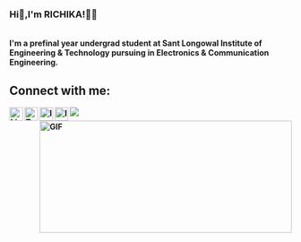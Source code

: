 ### Hi👋,I'm RICHIKA!👩‍💻
<br>
<b> I'm a prefinal year undergrad student at Sant Longowal Institute of Engineering & Technology pursuing in Electronics & Communication Engineering.<b/>
<br/>
<p>
<h2>Connect with me: </h2>
<a href="https://www.linkedin.com/in/richikarana">
  <img align="left" alt="Linkedin" width="24px" src="https://cdn.jsdelivr.net/npm/simple-icons@v3/icons/linkedin.svg" />
</a>
<a href="https://twitter.com/RICHIKA_RANA">
  <img align="left" alt="Twitter" width="24px" src="https://cdn.jsdelivr.net/npm/simple-icons@3.9.0/icons/twitter.svg" />
</a>
<a href="https://instagram.com/i_richikarana?igshid=vrftrdjiazjp">
  <img align="left" alt="Instagram" width="24px" src="https://cdn.jsdelivr.net/npm/simple-icons@v3/icons/instagram.svg" />
</a>
<a href="https://www.facebook.com/richika.rana.54">
  <img align="left" alt="Instagram" width="24px" src="https://cdn.jsdelivr.net/npm/simple-icons@v3/icons/facebook.svg" />
</a>

![](https://visitor-badge.glitch.me/badge?page_id=RICHIKA-RANA.RICHIKA-RANA)
<br />
<img align="right" height="200px" width="450px" alt="GIF" src="https://64.media.tumblr.com/b3205d5fe461cf44eb3e6d08d876e21d/7595a1da04491a4d-5b/s500x750/535d2bbde4fa10e4f98f61e2d172b9feb8c4b326.gifv" />
<br />
</p>

